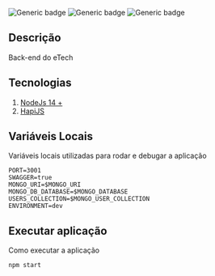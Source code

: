 ![Generic badge](https://img.shields.io/badge/version-1.0.0-orange.svg)
![Generic badge](https://img.shields.io/badge/NodeJS-14.17.5-green.svg)
![Generic badge](https://img.shields.io/badge/npm-6.4.14-blue.svg)

## Descrição
Back-end do eTech

## Tecnologias
 1. [NodeJs 14 +](https://nodejs.org/dist/latest-v14.x/docs/api/)
 2. [HapiJS](https://hapijs.com/)

## Variáveis Locais

Variáveis locais utilizadas para rodar e debugar a aplicação
```
PORT=3001
SWAGGER=true
MONGO_URI=$MONGO_URI
MONGO_DB_DATABASE=$MONGO_DATABASE
USERS_COLLECTION=$MONGO_USER_COLLECTION
ENVIRONMENT=dev
```

## Executar aplicação

Como executar a aplicação

```
npm start
```
